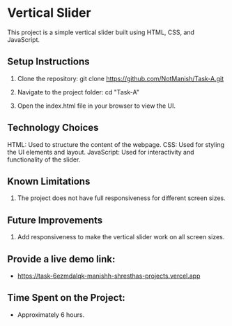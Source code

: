 # Vertical Slider

This project is a simple vertical slider built using HTML, CSS, and JavaScript.

## Setup Instructions

1. Clone the repository: git clone https://github.com/NotManish/Task-A.git

2. Navigate to the project folder: cd "Task-A"

3. Open the index.html file in your browser to view the UI.

## Technology Choices

HTML: Used to structure the content of the webpage.
CSS: Used for styling the UI elements and layout.
JavaScript: Used for interactivity and functionality of the slider.

## Known Limitations

1. The project does not have full responsiveness for different screen sizes.

## Future Improvements
 1. Add responsiveness to make the vertical slider work on all screen sizes.


 
## Provide a live demo link:
- https://task-6ezmdalqk-manishh-shresthas-projects.vercel.app

## Time Spent on the Project:
- Approximately 6 hours.
